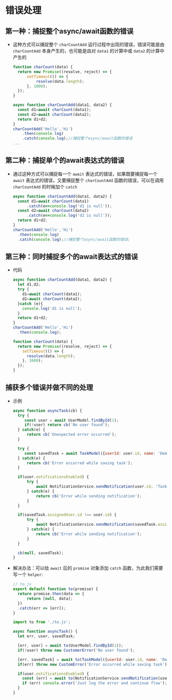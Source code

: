# 错误处理

## 第一种：捕捉整个async/await函数的错误

  - 这种方式可以捕捉整个 `charCountAdd` 运行过程中出现的错误，错误可能是由 `charCountAdd` 本身产生的，也可能是由对 `data1` 的计算中或 `data2` 的计算中产生的

    ```js
    function charCount(data) {
      return new Promise((resolve, reject) => {
          setTimeout(() => {
              resolve(data.length);
          }, 1000);
      });
    }

    async function charCountAdd(data1, data2) {
      const d1=await charCount(data1);
      const d2=await charCount(data2);
      return d1+d2;
    }
    charCountAdd('Hello','Hi')
        .then(console.log)
        .catch(console.log);//捕捉整个async/await函数的错误
    ...
    ```

## 第二种：捕捉单个的await表达式的错误

  - 通过这种方式可以捕捉每一个 `await` 表达式的错误，如果既要捕捉每一个 `await` 表达式的错误，又要捕捉整个 `charCountAdd` 函数的错误，可以在调用 `charCountAdd` 的时候加个 `catch`

    ```js
    async function charCountAdd(data1, data2) {
      const d1=await charCount(data1)
          .catch(e=>console.log('d1 is null'));
      const d2=await charCount(data2)
          .catch(e=>console.log('d2 is null'));
      return d1+d2;
    }
    charCountAdd('Hello','Hi')
      .then(console.log)
      .catch(console.log);//捕捉整个async/await函数的错误;
    ```

## 第三种：同时捕捉多个的await表达式的错误

  - 代码

    ```js
    async function charCountAdd(data1, data2) {
      let d1,d2;
      try {
        d1=await charCount(data1);
        d2=await charCount(data2);
      }catch (e){
        console.log('d1 is null');
      }
      return d1+d2;
    }
    charCountAdd('Hello','Hi')
      .then(console.log);

    function charCount(data) {
      return new Promise((resolve, reject) => {
        setTimeout(() => {
          resolve(data.length);
        }, 1000);
      });
    }
    ```

## 捕获多个错误并做不同的处理

  - 示例

    ```js
    async function asyncTask(cb) {
      try {
         const user = await UserModel.findById(1);
         if(!user) return cb('No user found');
      } catch(e) {
          return cb('Unexpected error occurred');
      }

      try {
         const savedTask = await TaskModel({userId: user.id, name: 'Demo Task'});
      } catch(e) {
          return cb('Error occurred while saving task');
      }

      if(user.notificationsEnabled) {
          try {
              await NotificationService.sendNotification(user.id, 'Task Created');
          } catch(e) {
              return cb('Error while sending notification');
          }
      }

      if(savedTask.assignedUser.id !== user.id) {
          try {
              await NotificationService.sendNotification(savedTask.assignedUser.id, 'Task was created for you');
          } catch(e) {
              return cb('Error while sending notification');
          }
      }

      cb(null, savedTask);
    }
    ```

  - 解决办法：可以给 `await` 后的 `promise` 对象添加 `catch` 函数，为此我们需要写一个 `helper`:

    ```js
    // to.js
    export default function to(promise) {
      return promise.then(data => {
          return [null, data];
      })
      .catch(err => [err]);
    }
    ```

    ```js
    import to from './to.js';

    async function asyncTask() {
      let err, user, savedTask;

      [err, user] = await to(UserModel.findById(1));
      if(!user) throw new CustomerError('No user found');

      [err, savedTask] = await to(TaskModel({userId: user.id, name: 'Demo Task'}));
      if(err) throw new CustomError('Error occurred while saving task');

      if(user.notificationsEnabled) {
        const [err] = await to(NotificationService.sendNotification(user.id, 'Task Created'));
        if (err) console.error('Just log the error and continue flow');
      }
    }
    ```

